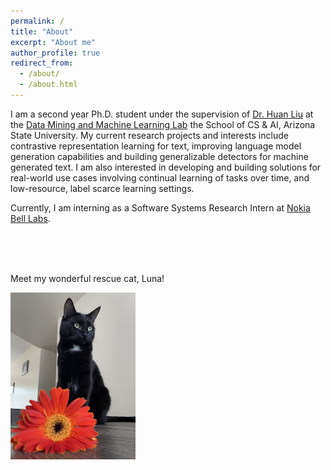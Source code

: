 ```yaml
---
permalink: /
title: "About"
excerpt: "About me"
author_profile: true
redirect_from: 
  - /about/
  - /about.html
---
```


I am a second year Ph.D. student under the supervision of [Dr. Huan Liu](https://www.public.asu.edu/~huanliu/) at the [Data Mining and Machine Learning Lab](https://dmml.asu.edu/home)  the School of CS & AI, Arizona State University. My current research projects and interests include contrastive representation learning for text, improving language model generation capabilities and building generalizable detectors for machine generated text. I am also interested in developing and building solutions for real-world use cases involving continual learning of tasks over time, and low-resource, label scarce learning settings.

Currently, I am interning as a Software Systems Research Intern at [Nokia Bell Labs](https://www.bell-labs.com/#gref).

<br/><br/><br/>

Meet my wonderful rescue cat, Luna!  

<img src="/files/luna.jpg" alt="drawing" width="200"/>
